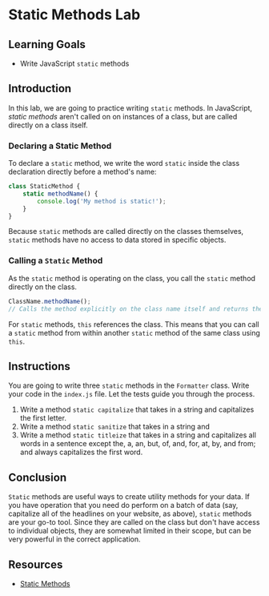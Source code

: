 # Static Methods Lab

## Learning Goals

- Write JavaScript `static` methods

## Introduction

In this lab, we are going to practice writing `static` methods. In JavaScript,
_static methods_ aren't called on on instances of a class, but are called
directly on a class itself.

### Declaring a Static Method

To declare a `static` method, we write the word `static` inside the class
declaration directly before a method's name:

```js
class StaticMethod {
	static methodName() {
		console.log('My method is static!');
	}
}
```

Because `static` methods are called directly on the classes themselves, `static`
methods have no access to data stored in specific objects.

### Calling a `Static` Method

As the `static` method is operating on the class, you call the `static` method
directly on the class.

```js
ClassName.methodName();
// Calls the method explicitly on the class name itself and returns the `static` value
```

For `static` methods, `this` references the class. This means that you can call
a `static` method from within another `static` method of the same class using
`this`.

## Instructions

You are going to write three `static` methods in the `Formatter` class. Write
your code in the `index.js` file. Let the tests guide you through the process.

1.  Write a method `static capitalize` that takes in a string and capitalizes the
    first letter.
2.  Write a method `static sanitize` that takes in a string and 
3.  Write a method `static titleize` that takes in a string and capitalizes all
    words in a sentence except the, a, an, but, of, and, for, at, by, and from; and
    always capitalizes the first word.

## Conclusion

`Static` methods are useful ways to create utility methods for your data. If you
have operation that you need do perform on a batch of data (say, capitalize all
of the headlines on your website, as above), `static` methods are your go-to
tool. Since they are called on the class but don't have access to individual
objects, they are somewhat limited in their scope, but can be very powerful in
the correct application.

## Resources

- [Static Methods](https://developer.mozilla.org/en-US/docs/Web/JavaScript/Reference/Classes#Static_methods)
